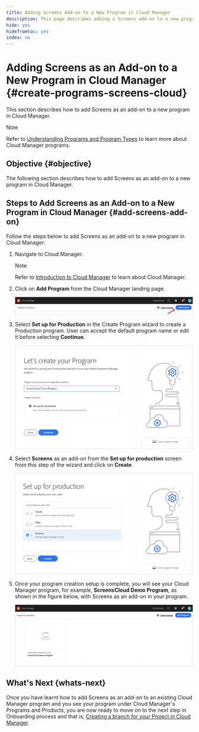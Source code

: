 ```yaml
---
title: Adding Screens Add-on to a New Program in Cloud Manager
description: This page describes adding a Screens add-on to a new program in Cloud Manager for Screens as a Cloud Service.
hide: yes
hidefromtoc: yes
index: no
---
```


# Adding Screens as an Add-on to a New Program in Cloud Manager {#create-programs-screens-cloud}

This section describes how to add Screens as an add-on to a new program in Cloud Manager.

>[!NOTE]
>Refer to [Understanding Programs and Program Types](https://experienceleague.adobe.com/docs/experience-manager-cloud-service/onboarding/getting-access/understand-program-types.html?lang=en) to learn more about Cloud Manager programs.

## Objective {#objective}

The following section describes how to add Screens as an add-on to a new program in Cloud Manager.

## Steps to Add Screens as an Add-on to a New Program in Cloud Manager {#add-screens-add-on}

Follow the steps below to add Screens as an add-on to a new program in Cloud Manager:

1. Navigate to Cloud Manager.

   >[!NOTE]
   >Refer to [Introduction to Cloud Manager](https://experienceleague.adobe.com/docs/experience-manager-cloud-service/onboarding/onboarding-concepts/cloud-manager-introduction.html?lang=en) to learn about Cloud Manager.

1. Click on **Add Program** from the Cloud Manager landing page.

   ![image](/help/screens-cloud/assets/onboarding/onboard-screens-addon1.png)
   
1. Select **Set up for Production** in the Create Program wizard to create a Production program. User can accept the default program name or edit it before selecting **Continue**.

   ![image](/help/screens-cloud/assets/onboarding/onboard-screens-addon2.png)

1. Select **Screens** as an add-on from the **Set up for production** screen from this step of the wizard and click on **Create**.

   ![image](/help/screens-cloud/assets/onboarding/onboard-screens-addon3.png)

1. Once your program creation setup is complete, you will see your Cloud Manager program, for example, **ScreensCloud Demo Program**, as shown in the figure below, with Screens as an add-on in your program.

   ![image](/help/screens-cloud/assets/onboarding/onboard-screens-addon4.png)

## What's Next {whats-next}

Once you have learnt how to add Screens as an add-on to an existing Cloud Manager program and you see your program under Cloud Manager's Programs and Products, you are now ready to move on to the next step in Onboarding process and that is, [Creating a branch for your Project in Cloud Manager](/help/screens-cloud/onboarding-screens-cloud/creating-a-branch.md).

